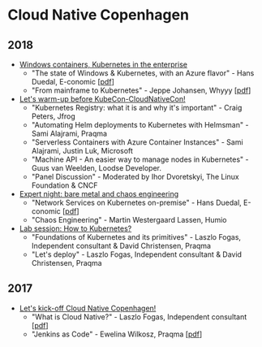# Cloud Native Copenhagen

## 2018
* [Windows containers, Kubernetes in the enterprise](https://www.meetup.com/Cloud-Native-Copenhagen/events/255293027/)  
  * "The state of Windows & Kubernetes, with an Azure flavor" - Hans Duedal, E-conomic [[pdf](2018/cloud-native-copenhagen-5/Windows,-Kubernetes-&-Azure.pdf)]
  * "From mainframe to Kubernetes" - Jeppe Johansen, Whyyy [[pdf](2018/cloud-native-copenhagen-5/From-Mainframe-to-Kubernetes.pdf)]
* [Let's warm-up before KubeCon-CloudNativeCon!](https://www.meetup.com/Cloud-Native-Copenhagen/events/249226057/)  
  * "Kubernetes Registry: what it is and why it's important" - Craig Peters, Jfrog
  * "Automating Helm deployments to Kubernetes with Helmsman" - Sami Alajrami, Praqma
  * "Serverless Containers with Azure Container Instances" - Sami Alajrami, Justin Luk, Microsoft
  * "Machine API - An easier way to manage nodes in Kubernetes" - Guus van Weelden, Loodse Developer.
  * "Panel Discussion" - Moderated by Ihor Dvoretskyi, The Linux Foundation & CNCF
* [Expert night: bare metal and chaos engineering](https://www.meetup.com/Cloud-Native-Copenhagen/events/247310136/)  
  * "Network Services on Kubernetes on-premise" - Hans Duedal, E-conomic [[pdf](2018/cloud-native-copenhagen-3/Network-Services-on-Kubernetes-on-premise.pdf)]
  * "Chaos Engineering" - Martin Westergaard Lassen, Humio
* [Lab session: How to Kubernetes?](https://www.meetup.com/Cloud-Native-Copenhagen/events/246008132/)
  * "Foundations of Kubernetes and its primitives" - Laszlo Fogas, Independent consultant & David Christensen, Praqma
  * "Let's deploy" - Laszlo Fogas, Independent consultant & David Christensen, Praqma
  
## 2017
* [Let's kick-off Cloud Native Copenhagen!](https://www.meetup.com/Cloud-Native-Copenhagen/events/245248552/)
  * "What is Cloud Native?" - Laszlo Fogas, Independent consultant [[pdf](2017/cloud-native-copenhagen-1/What-is-Cloud-Native.pdf)]
  * "Jenkins as Code" - Ewelina Wilkosz, Praqma [[pdf](2017/cloud-native-copenhagen-1/JenkinsAsCode.pdf)]